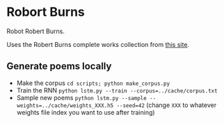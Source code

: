 Robort Burns
============

Robot Robert Burns.

Uses the Robert Burns complete works collection from [this
site](http://www.robertburns.org/works/).

Generate poems locally
----------------------

- Make the corpus `cd scripts; python make_corpus.py`
- Train the RNN `python lstm.py --train --corpus=../cache/corpus.txt`
- Sample new poems `python lstm.py --sample --weights=../cache/weights_XXX.h5 --seed=42` (change
  `XXX` to whatever weights file index you want to use after training)

